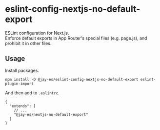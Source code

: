 # eslint-config-nextjs-no-default-export

ESLint configuration for Next.js.  
Enforce default exports in App Router's special files (e.g. page.js), and prohibit it in other files.

## Usage

Install packages.
```shell
npm install -D @jay-es/eslint-config-nextjs-no-default-export eslint-plugin-import
```

And then add to `.eslintrc`.
```jsonc
{
  "extends": [
    // ...
    "@jay-es/nextjs-no-default-export"
  ]
}
```
